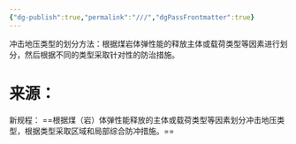```yaml
---
{"dg-publish":true,"permalink":"///","dgPassFrontmatter":true}
---
```



冲击地压类型的划分方法：根据煤岩体弹性能的释放主体或载荷类型等因素进行划分，然后根据不同的类型采取针对性的防治措施。

# 来源：
新规程：
==根据煤（岩）体弹性能释放的主体或载荷类型等因素划分冲击地压类型，根据类型采取区域和局部综合防冲措施。==